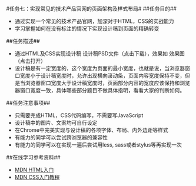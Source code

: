 #任务七：实现常见的技术产品官网的页面架构及样式布局#
##任务目的##
<ul>
    <li>通过实现一个常见的技术产品官网，加深对于HTML，CSS的实战能力</li>
    <li>学习掌握如何在没有标注的情况下实现设计稿到页面的精确转变</li>
</ul>

##任务描述##
<ul>
    <li>通过HTML及CSS实现设计稿 设计稿PSD文件（点击下载），效果如 效果图（点击打开）</li>
    <li>
        设计稿是有一定宽度的，这个宽度为页面的最小宽度，也就是说，当浏览器窗口宽度小于设计稿宽度时，允许出现横向滚动条，页面内容宽度保持不变，但是当浏览器窗口宽度大于设计稿宽度时，页面部分内容的宽度应该保持和浏览器窗口宽度一致，具体哪些部分题目不做具体指明，看看大家的判断如何。
    </li>
</ul>

##任务注意事项##
<ul>
    <li>只需要完成HTML，CSS代码编写，不需要写JavaScript</li>
    <li>设计稿中的图片、文案均可自行设定</li>
    <li>在Chrome中完美实现与设计稿的各项字体、布局、内外边距等样式</li>
    <li>有能力的同学可以尝试跨浏览器的兼容性</li>
    <li>有能力的同学可以在实现一遍后尝试用less, sass或者stylus等再实现一次</li>   
</ul>

##在线学习参考资料##
<ul>
    <li>
        <a href="https://developer.mozilla.org/zh-CN/docs/Web/Guide/HTML/Introduction" target="view_window" >
            MDN HTML入门
        </a>
    </li>
    <li>
        <a href="https://developer.mozilla.org/zh-CN/docs/Web/Guide/CSS/Getting_started" target="view_window" >
            MDN CSS入门教程
        </a>
    </li>
</ul>
